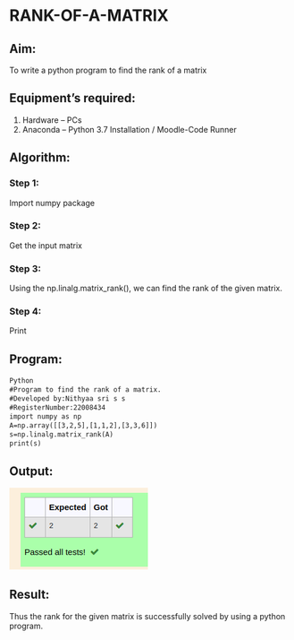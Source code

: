 # RANK-OF-A-MATRIX

## Aim:
To write a python program to find the rank of a matrix

## Equipment’s required:
1. 	Hardware – PCs
2. 	Anaconda – Python 3.7 Installation / Moodle-Code Runner

## Algorithm:

### Step 1:
Import numpy package

### Step 2:
Get the input matrix

### Step 3:
Using the np.linalg.matrix_rank(), we can find the rank of the given matrix.

### Step 4:
Print

## Program:
```
Python
#Program to find the rank of a matrix.
#Developed by:Nithyaa sri s s
#RegisterNumber:22008434
import numpy as np
A=np.array([[3,2,5],[1,1,2],[3,3,6]])
s=np.linalg.matrix_rank(A)
print(s)
```
## Output:
![](rank.png)

## Result:
Thus the rank for the given matrix is successfully solved by  using a python program.

